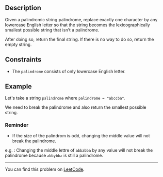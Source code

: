 ## Description
Given a palindromic string palindrome, replace exactly one character by any lowercase English letter so that the string becomes the lexicographically smallest possible string that isn't a palindrome.

After doing so, return the final string.  If there is no way to do so, return the empty string.

## Constraints
- The ```palindrome``` consists of only lowercase English letter.

## Example
Let's take a string ```palindrome``` where ```palindrome = "abccba"```.

We need to break the palindrome and also return the smallest possible string.

### Reminder
- If the size of the palindrom is odd, changing the middle value will not break the palindrome.

e.g. : Changing the middle lettre of ```abbzbba``` by any value will not break the palindrome because ```abbybba``` is still a palindrome.

***
You can find this problem on [LeetCode](https://leetcode.com/problems/break-a-palindrome/).

